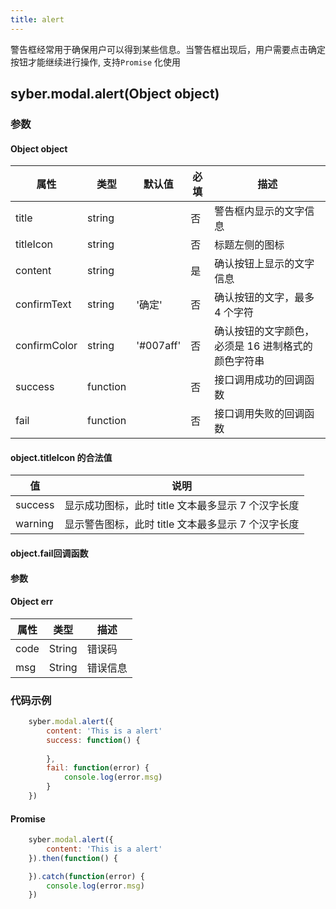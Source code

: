 ```yaml
---
title: alert
---
```


警告框经常用于确保用户可以得到某些信息。当警告框出现后，用户需要点击确定按钮才能继续进行操作, 支持`Promise` 化使用


## syber.modal.alert(Object object)
### 参数
#### Object object
| 属性     | 类型   | 默认值  |  必填 | 描述                         |
| ---------- | ------- | -------- | ---------------- | ---------------------------------- |
| title | string |  | 否 | 警告框内显示的文字信息 |
| titleIcon | string |       | 否 | 标题左侧的图标 |
| content | string |  | 是 | 确认按钮上显示的文字信息 |
| confirmText | string | '确定' | 否 | 确认按钮的文字，最多 4 个字符 |
| confirmColor | string| '#007aff'  | 否 | 确认按钮的文字颜色，必须是 16 进制格式的颜色字符串 |
| success | function |  |  否     | 接口调用成功的回调函数      |
| fail   | function |  |  否     | 接口调用失败的回调函数      |


#### object.titleIcon 的合法值
| 值     | 说明    |       
| ---------- | ------- | 
| success | 显示成功图标，此时 title 文本最多显示 7 个汉字长度 |
| warning | 显示警告图标，此时 title 文本最多显示 7 个汉字长度 |


#### object.fail回调函数
#### 参数
#### Object err
| 属性 | 类型  | 描述 |
| -- | -- | -- |
| code | String | 错误码 |
| msg | String  | 错误信息 |

### 代码示例
```javascript
    syber.modal.alert({
        content: 'This is a alert'
        success: function() {
            
        },
        fail: function(error) {
            console.log(error.msg)
        }
    })
```

#### Promise
```javascript
    syber.modal.alert({
        content: 'This is a alert'
    }).then(function() {

    }).catch(function(error) {
        console.log(error.msg)
    })
```
